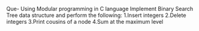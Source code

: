 
Que- Using Modular programming in C language Implement Binary Search Tree data structure and perform the following:
1.Insert integers 
2.Delete integers 
3.Print cousins of a node 
4.Sum at the maximum level
